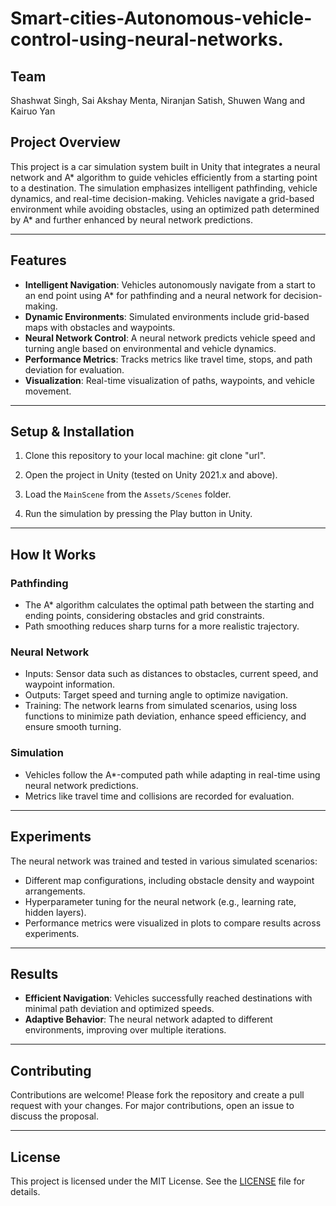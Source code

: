 # Smart-cities-Autonomous-vehicle-control-using-neural-networks.
## Team
Shashwat Singh, Sai Akshay Menta, Niranjan Satish, Shuwen Wang and Kairuo Yan


## Project Overview
This project is a car simulation system built in Unity that integrates a neural network and A* algorithm to guide vehicles efficiently from a starting point to a destination. The simulation emphasizes intelligent pathfinding, vehicle dynamics, and real-time decision-making. Vehicles navigate a grid-based environment while avoiding obstacles, using an optimized path determined by A* and further enhanced by neural network predictions.

---

## Features
- **Intelligent Navigation**: Vehicles autonomously navigate from a start to an end point using A* for pathfinding and a neural network for decision-making.
- **Dynamic Environments**: Simulated environments include grid-based maps with obstacles and waypoints.
- **Neural Network Control**: A neural network predicts vehicle speed and turning angle based on environmental and vehicle dynamics.
- **Performance Metrics**: Tracks metrics like travel time, stops, and path deviation for evaluation.
- **Visualization**: Real-time visualization of paths, waypoints, and vehicle movement.

---



## Setup & Installation
1. Clone this repository to your local machine:
   git clone "url".

2. Open the project in Unity (tested on Unity 2021.x and above).

3. Load the `MainScene` from the `Assets/Scenes` folder.

4. Run the simulation by pressing the Play button in Unity.

---

## How It Works
### Pathfinding
- The A* algorithm calculates the optimal path between the starting and ending points, considering obstacles and grid constraints.
- Path smoothing reduces sharp turns for a more realistic trajectory.

### Neural Network
- Inputs: Sensor data such as distances to obstacles, current speed, and waypoint information.
- Outputs: Target speed and turning angle to optimize navigation.
- Training: The network learns from simulated scenarios, using loss functions to minimize path deviation, enhance speed efficiency, and ensure smooth turning.

### Simulation
- Vehicles follow the A*-computed path while adapting in real-time using neural network predictions.
- Metrics like travel time and collisions are recorded for evaluation.

---

## Experiments
The neural network was trained and tested in various simulated scenarios:
- Different map configurations, including obstacle density and waypoint arrangements.
- Hyperparameter tuning for the neural network (e.g., learning rate, hidden layers).
- Performance metrics were visualized in plots to compare results across experiments.

---

## Results
- **Efficient Navigation**: Vehicles successfully reached destinations with minimal path deviation and optimized speeds.
- **Adaptive Behavior**: The neural network adapted to different environments, improving over multiple iterations.

---

## Contributing
Contributions are welcome! Please fork the repository and create a pull request with your changes. For major contributions, open an issue to discuss the proposal.

---

## License
This project is licensed under the MIT License. See the [LICENSE](LICENSE) file for details.


